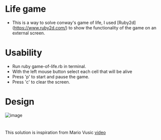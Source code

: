 # Life game
- This is a way to solve conway's game of life, I used [Ruby2d] (https://www.ruby2d.com/) to show the functionality of the game on an external screen.

# Usability
- Run ruby game-of-life.rb in terminal.
- With the left mouse button select each cell that will be alive
- Press 'p' to start and pause the game.
- Press 'c' to clear the screen.

# Design
![image](https://user-images.githubusercontent.com/50384228/149211168-e05b2940-4373-47a9-b652-49d2b0c69135.png)

#  
This solution is inspiration from Mario Vusic [video](https://www.youtube.com/watch?v=Rp7v1f4lpPU&ab_channel=MarioVisic)
